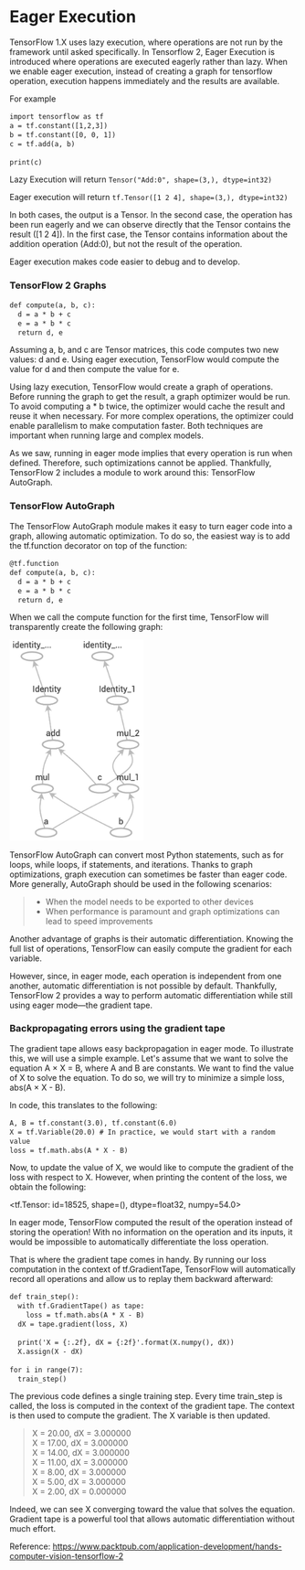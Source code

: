 <h1> Eager Execution </h1>
TensorFlow 1.X uses lazy execution, where operations are not run by the framework until asked specifically.
In Tensorflow 2, Eager Execution is introduced where operations are executed eagerly rather than lazy. When we enable eager execution, instead of creating a graph for tensorflow operation, execution happens immediately and the results are available. 

For example

```
import tensorflow as tf
a = tf.constant([1,2,3])
b = tf.constant([0, 0, 1])
c = tf.add(a, b)

print(c)

```

Lazy Execution will return ``` Tensor("Add:0", shape=(3,), dtype=int32) ```

Eager execution will return ```tf.Tensor([1 2 4], shape=(3,), dtype=int32)```

In both cases, the output is a Tensor. In the second case, the operation has been run eagerly and we can observe directly that the Tensor contains the result ([1 2 4]). In the first case, the Tensor contains information about the addition operation (Add:0), but not the result of the operation.

Eager execution makes code easier to debug and to develop. 

### TensorFlow 2 Graphs
```
def compute(a, b, c):    
  d = a * b + c    
  e = a * b * c    
  return d, e
```

Assuming a, b, and c are Tensor matrices, this code computes two new values: d and e. Using eager execution, TensorFlow would compute the value for d and then compute the value for e.

Using lazy execution, TensorFlow would create a graph of operations. Before running the graph to get the result, a graph optimizer would be run. To avoid computing a * b twice, the optimizer would cache the result and reuse it when necessary. For more complex operations, the optimizer could enable parallelism to make computation faster. Both techniques are important when running large and complex models.

As we saw, running in eager mode implies that every operation is run when defined. Therefore, such optimizations cannot be applied. Thankfully, TensorFlow 2 includes a module to work around this: TensorFlow AutoGraph.

### TensorFlow AutoGraph
The TensorFlow AutoGraph module makes it easy to turn eager code into a graph, allowing automatic optimization. To do so, the easiest way is to add the tf.function decorator on top of the function:

```
@tf.function
def compute(a, b, c):    
  d = a * b + c    
  e = a * b * c    
  return d, e
```
When we call the compute function for the first time, TensorFlow will transparently create the following graph:

![Compute Graph](/12.SuperConvergence/assets/Graph.png)


TensorFlow AutoGraph can convert most Python statements, such as for loops, while loops, if statements, and iterations. Thanks to graph optimizations, graph execution can sometimes be faster than eager code. More generally, AutoGraph should be used in the following scenarios:

  > * When the model needs to be exported to other devices
  > * When performance is paramount and graph optimizations can lead to speed improvements
  
Another advantage of graphs is their automatic differentiation. Knowing the full list of operations, TensorFlow can easily compute the gradient for each variable.

However, since, in eager mode, each operation is independent from one another, automatic differentiation is not possible by default. Thankfully, TensorFlow 2 provides a way to perform automatic differentiation while still using eager mode—the gradient tape.

### Backpropagating errors using the gradient tape
The gradient tape allows easy backpropagation in eager mode. To illustrate this, we will use a simple example. Let's assume that we want to solve the equation A × X = B, where A and B are constants. We want to find the value of X to solve the equation. To do so, we will try to minimize a simple loss, abs(A × X - B).

In code, this translates to the following:

```
A, B = tf.constant(3.0), tf.constant(6.0)
X = tf.Variable(20.0) # In practice, we would start with a random value
loss = tf.math.abs(A * X - B)
```

Now, to update the value of X, we would like to compute the gradient of the loss with respect to X. However, when printing the content of the loss, we obtain the following:

<tf.Tensor: id=18525, shape=(), dtype=float32, numpy=54.0>

In eager mode, TensorFlow computed the result of the operation instead of storing the operation! With no information on the operation and its inputs, it would be impossible to automatically differentiate the loss operation.

That is where the gradient tape comes in handy. By running our loss computation in the context of tf.GradientTape, TensorFlow will automatically record all operations and allow us to replay them backward afterward:
```
def train_step():    
  with tf.GradientTape() as tape:        
    loss = tf.math.abs(A * X - B)    
  dX = tape.gradient(loss, X)        
    
  print('X = {:.2f}, dX = {:2f}'.format(X.numpy(), dX))    
  X.assign(X - dX)
    
for i in range(7):    
  train_step()
```
The previous code defines a single training step. Every time train_step is called, the loss is computed in the context of the gradient tape. The context is then used to compute the gradient. The X variable is then updated. 
 >  X = 20.00, dX = 3.000000  
 >  X = 17.00, dX = 3.000000   
 >  X = 14.00, dX = 3.000000   
 >  X = 11.00, dX = 3.000000   
 >  X = 8.00, dX = 3.000000   
 >  X = 5.00, dX = 3.000000   
 >  X = 2.00, dX = 0.000000  

Indeed, we can see X converging toward the value that solves the equation. Gradient tape is a powerful tool that allows automatic differentiation without much effort.

Reference: https://www.packtpub.com/application-development/hands-computer-vision-tensorflow-2
